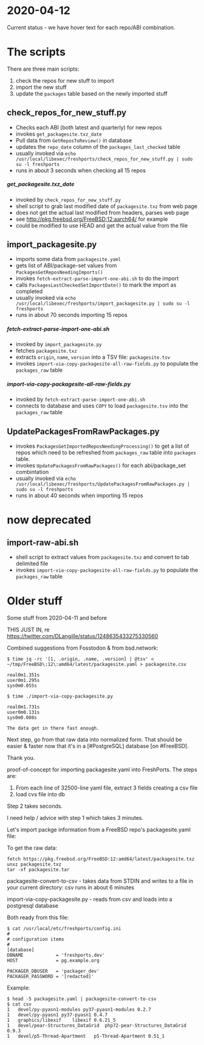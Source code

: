 # 2020-04-12

Current status - we have hover text for each repo/ABI combination.

# The scripts
There are three main scripts:

1. check the repos for new stuff to import
2. import the new stuff
3. update the `packages` table based on the newly imported stuff

## check_repos_for_new_stuff.py

* Checks each ABI (both latest and quarterly) for new repos
* invokes `get_packagesite.txz_date`
* Pull data from `GetReposToReview()` in database
* updates the `repo_date` column of the `packages_last_checked` table
* usually invoked via `echo /usr/local/libexec/freshports/check_repos_for_new_stuff.py | sudo su -l freshports`
* runs in about 3 seconds when checking all 15 repos


##### get_packagesite.txz_date

* invoked by `check_repos_for_new_stuff.py`
* shell script to grab last modified date of `packagesite.txz` from web page
* does not get the actual last modified from headers, parses web page
* see http://pkg.freebsd.org/FreeBSD:12:aarch64/ for example
* could be modified to use HEAD and get the actual value from the file


## import_packagesite.py

* imports some data from `packagesite.yaml`
* gets list of ABI/package-set values from `PackagesGetReposNeedingImports()`
* invokes `fetch-extract-parse-import-one-abi.sh` to do the import
* calls `PackagesLastCheckedSetImportDate()` to mark the import as completed
* usually invoked via `echo /usr/local/libexec/freshports/import_packagesite.py | sudo su -l freshports`
* runs in about 70 seconds importing 15 repos


##### fetch-extract-parse-import-one-abi.sh

* invoked by `import_packagesite.py`
* fetches `packagesite.txz`
* extracts `origin`, `name`, `version` into a TSV file: `packagesite.tsv`
* invokes `import-via-copy-packagesite-all-raw-fields.py` to populate the `packages_raw` table

##### import-via-copy-packagesite-all-raw-fields.py

* invoked by `fetch-extract-parse-import-one-abi.sh`
* connects to database and uses `COPY` to load `packagesite.tsv` into the `packages_raw` table

## UpdatePackagesFromRawPackages.py

* invokes `PackagesGetImportedReposNeedingProcessing()` to get a list of
  repos which need to be refreshed from `packages_raw` table into `packages`
  table.
* invokes `UpdatePackagesFromRawPackages()` for each abi/package_set
  combintation
* usually invoked via `echo /usr/local/libexec/freshports/UpdatePackagesFromRawPackages.py | sudo su -l freshports`
* runs in about 40 seconds when importing 15 repos

# now deprecated

## import-raw-abi.sh

* shell script to extract values from `packagesite.txz` and convert to tab delimited file
* invokes `import-via-copy-packagesite-all-raw-fields.py` to populate the `packages_raw` table

# Older stuff

Some stuff from 2020-04-11 and before

THIS JUST IN, re https://twitter.com/DLangille/status/1248635433275330560

Combined suggestions from Fosstodon & from bsd.network:

```
$ time jq -rc '[1, .origin, .name, .version] | @tsv' < ~/tmp/FreeBSD\:12\:amd64/latest/packagesite.yaml > packagesite.csv

real0m1.351s
user0m1.295s
sys0m0.055s

$ time ./import-via-copy-packagesite.py

real0m1.731s
user0m0.131s
sys0m0.008s

The data get in there fast enough.
```

Next step, go from that raw data into normalized form.  That should be easier & faster now that it's in a [#PostgreSQL] database [on #FreeBSD].

Thank you.


proof-of-concept for importing packagesite.yaml into FreshPorts.  The steps are:

1. From each line of 32500-line yaml file, extract 3 fields creating a csv file
1. load cvs file into db

Step 2 takes seconds.

I need help / advice with step 1 which takes 3 minutes.


Let's import packge information from a FreeBSD repo's packagesite.yaml file:

To get the raw data:

```
fetch https://pkg.freebsd.org/FreeBSD:12:amd64/latest/packagesite.txz
unxz packagesite.txz
tar -xf packagesite.tar
```


packagesite-convert-to-csv - takes data from STDIN and writes to a file in
                             your current directory: csv
                             runs in about 6 minutes

import-via-copy-packagesite.py - reads from csv and loads into a postgresql
                                 database

Both ready from this file:

```
$ cat /usr/local/etc/freshports/config.ini
#
# configuration items
#
[database]
DBNAME            = 'freshports.dev'
HOST              = pg.example.org

PACKAGER_DBUSER   = 'packager_dev'
PACKAGER_PASSWORD = '[redacted]'
```




Example:

```
$ head -5 packagesite.yaml | packagesite-convert-to-csv
$ cat csv
1	devel/py-pyasn1-modules	py37-pyasn1-modules	0.2.7
1	devel/py-pyasn1	py37-pyasn1	0.4.7
1	graphics/libexif	libexif	0.6.21_5
1	devel/pear-Structures_DataGrid	php72-pear-Structures_DataGrid	0.9.3
1	devel/p5-Thread-Apartment	p5-Thread-Apartment	0.51_1
```
